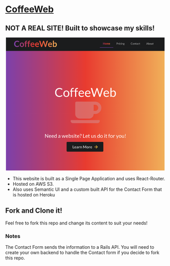 # [CoffeeWeb](http://oncoffeeweb.com/)
## NOT A REAL SITE! Built to showcase my skills!
<p align="center">
  <img width="500" src="./src/assets/images/coffee.png" alt="screenshot"/>
</p>

* This website is built as a Single Page Application and uses React-Router.
* Hosted on AWS S3. 
* Also uses Semantic UI and a custom built API for the Contact Form that is hosted on Heroku

## Fork and Clone it!
Feel free to fork this repo and change its content to suit your needs!

### Notes
The Contact Form sends the information to a Rails API. You will need to create your own backend to handle the Contact form if you decide to fork this repo. 

